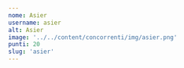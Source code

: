 ```yaml
---
nome: Asier
username: asier
alt: Asier
image: '../../content/concorrenti/img/asier.png'
punti: 20
slug: 'asier'
---
```

